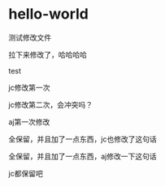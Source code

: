 # hello-world

测试修改文件

拉下来修改了，哈哈哈哈

test

jc修改第一次

jc修改第二次，会冲突吗？


aj第一次修改


全保留，并且加了一点东西，jc也修改了这句话

全保留，并且加了一点东西，aj修改一下这句话


jc都保留吧
